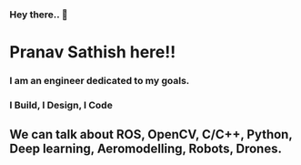
### Hey there.. 👋
<h1> Pranav Sathish here!!</h1>


<h3>I am an engineer dedicated to my goals. </h3>
<h3> I Build, I Design, I Code </h3>



## We can talk about ROS, OpenCV, C/C++, Python, Deep learning, Aeromodelling, Robots, Drones.
 
<!--
**vanarp0915/vanarp0915** is a ✨ _special_ ✨ repository because its `README.md` (this file) appears on your GitHub profile.

Here are some ideas to get you started:

- 🔭 I’m currently working on ...
- 🌱 I’m currently learning ...
- 👯 I’m looking to collaborate on ...
- 🤔 I’m looking for help with ...
- 💬 Ask me about ...
- 📫 How to reach me: ...
- 😄 Pronouns: ...
- ⚡ Fun fact: ...
-->
